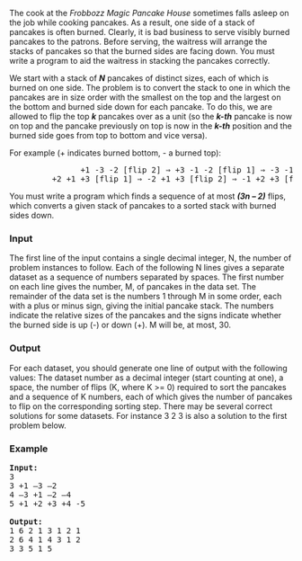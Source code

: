 <p>The cook at the <i>Frobbozz Magic Pancake House</i> sometimes falls asleep on the job while cooking
pancakes. As a result, one side of a stack of pancakes is often burned. Clearly, it is bad business to
serve visibly burned pancakes to the patrons. Before serving, the waitress will arrange the stacks of
pancakes so that the burned sides are facing down. You must write a program to aid the waitress in
stacking the pancakes correctly.
</p><p>We start with a stack of <b><i>N</i></b> pancakes of distinct sizes, each of which is burned on one side. The
problem is to convert the stack to one in which the pancakes are in size order with the smallest on the
top and the largest on the bottom and burned side down for each pancake. To do this, we are
allowed to flip the top <b><i>k</i></b> pancakes over as a unit (so the <b><i>k-th</i></b> pancake is now on top and the pancake
previously on top is now in the <b><i>k-th</i></b> position and the burned side goes from top to bottom and vice
versa).
</p><p>For example (+ indicates burned bottom, - a burned top):
</p><p></p><pre>               +1 -3 -2 [flip 2] ⇒ +3 -1 -2 [flip 1] ⇒ -3 -1 -2 [flip 3] ⇒
         +2 +1 +3 [flip 1] ⇒ -2 +1 +3 [flip 2] ⇒ -1 +2 +3 [flip 1] ⇒ +1 +2 +3</pre>

You must write a program which finds a sequence of at most <b><i>(3n – 2)</i></b> flips, which converts a given
stack of pancakes to a sorted stack with burned sides down.

<h3>Input</h3>
<p>The first line of the input contains a single decimal integer, N, the number of problem instances to
follow. Each of the following N lines gives a separate dataset as a sequence of numbers separated
by spaces. The first number on each line gives the number, M, of pancakes in the data set. The
remainder of the data set is the numbers 1 through M in some order, each with a plus or minus sign,
giving the initial pancake stack. The numbers indicate the relative sizes of the pancakes and the
signs indicate whether the burned side is up (-) or down (+). M will be, at most, 30.

</p><h3>Output</h3>
<p>For each dataset, you should generate one line of output with the following values: The dataset
number as a decimal integer (start counting at one), a space, the number of flips (K, where K &gt;= 0)
required to sort the pancakes and a sequence of K numbers, each of which gives the number of
pancakes to flip on the corresponding sorting step. There may be several correct solutions for some
datasets. For instance 3 2 3 is also a solution to the first problem below.

</p><h3>Example</h3>

<pre><b>Input:</b>
3
3 +1 –3 –2
4 –3 +1 –2 –4
5 +1 +2 +3 +4 -5

<b>Output:</b>
1 6 2 1 3 1 2 1
2 6 4 1 4 3 1 2
3 3 5 1 5
</pre>